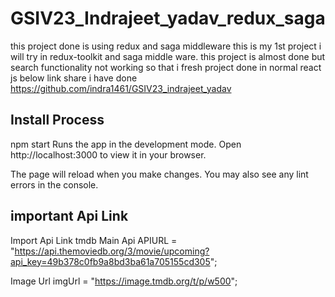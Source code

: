 # GSIV23_Indrajeet_yadav_redux_saga

this project done is using redux and saga middleware this is my 1st project i will try in redux-toolkit and saga middle ware. this project is almost done but search functionality not working so that i fresh project done in normal react js 
below link share i have done 
https://github.com/indra1461/GSIV23_indrajeet_yadav


## Install Process
npm start
Runs the app in the development mode.
Open http://localhost:3000 to view it in your browser.



The page will reload when you make changes.
You may also see any lint errors in the console.

## important Api Link

Import Api Link tmdb
Main Api APIURL = "https://api.themoviedb.org/3/movie/upcoming?api_key=49b378c0fb9a8bd3ba61a705155cd305";


Image Url imgUrl = "https://image.tmdb.org/t/p/w500";
